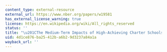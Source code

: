```yaml
---
content_type: external-resource
external_url: https://www.nber.org/papers/w19581
has_external_license_warning: true
license: https://en.wikipedia.org/wiki/All_rights_reserved
status: ''
title: "\u201CThe Medium-Term Impacts of High-Achieving Charter Schools.\u201D"
uid: 4d1ce876-ba25-412b-a6b2-9d3237a84a1a
wayback_url: ''
---
```

